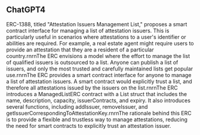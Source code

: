 ## ChatGPT4

ERC-1388, titled "Attestation Issuers Management List," proposes a smart contract interface for managing a list of attestation issuers. This is particularly useful in scenarios where attestations to a user's identifier or abilities are required. For example, a real estate agent might require users to provide an attestation that they are a resident of a particular country.rnrnThe ERC envisions a model where the effort to manage the list of qualified issuers is outsourced to a list. Anyone can publish a list of issuers, and only the most trusted and carefully maintained lists get popular use.rnrnThe ERC provides a smart contract interface for anyone to manage a list of attestation issuers. A smart contract would explicitly trust a list, and therefore all attestations issued by the issuers on the list.rnrnThe ERC introduces a ManagedListERC contract with a List struct that includes the name, description, capacity, issuerContracts, and expiry. It also introduces several functions, including addIssuer, removeIssuer, and getIssuerCorrespondingToAttestationKey.rnrnThe rationale behind this ERC is to provide a flexible and trustless way to manage attestations, reducing the need for smart contracts to explicitly trust an attestation issuer.
